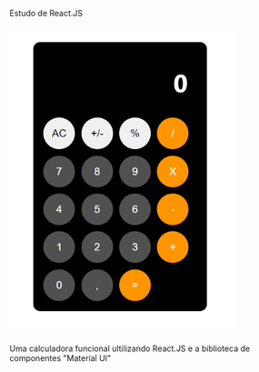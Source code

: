Estudo de React.JS

<div>
    <img src="./public/screen.png" width="400px"</img> 
</div>

Uma calculadora funcional ultilizando React.JS e a biblioteca de componentes "Material UI"
